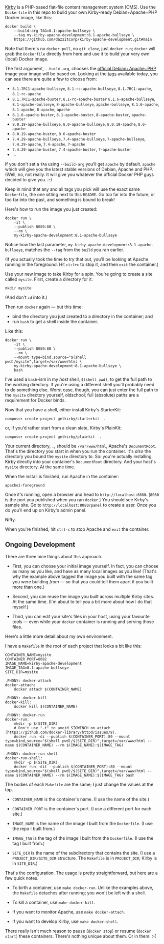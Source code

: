 [Kirby](https://getkirby.com) is a PHP-based flat-file content management system (CMS). Use the `Dockerfile` in this repo to build your own Kirby-ready Debian+Apache+PHP Docker image, like this:

    docker build \
        --build-arg TAG=8.1-apache-bullseye \
        --tag my-kirby-apache-development:8.1-apache-bullseye \
        https://github.com/dazzitcorp/kirby-apache-development.git#main

Note that there's no `docker pull`, no `git clone`, just `docker run`; `docker` will grab the `Dockerfile` directly from here and use it to build your very own (local) Docker image.

The first argument, `--build-arg`, chooses the [official Debian+Apache+PHP](https://hub.docker.com/_/php/) image your image will be based on. Looking at the [tags](https://github.com/docker-library/docs/blob/master/php/README.md#supported-tags-and-respective-dockerfile-links) available today, you can see there are quite a few to choose from:

* `8.1.7RC1-apache-bullseye`, `8.1-rc-apache-bullseye`, `8.1.7RC1-apache`, `8.1-rc-apache`
* `8.1.7RC1-apache-buster`, `8.1-rc-apache-buster`
`8.1.6-apache-bullseye`, `8.1-apache-bullseye`, `8-apache-bullseye`, `apache-bullseye`, `8.1.6-apache`, `8.1-apache`, `8-apache`, `apache`
* `8.1.6-apache-buster`, `8.1-apache-buster`, `8-apache-buster`, `apache-buster`
* `8.0.19-apache-bullseye`, `8.0-apache-bullseye`, `8.0.19-apache`, `8.0-apache`
* `8.0.19-apache-buster`, `8.0-apache-buster`
* `7.4.29-apache-bullseye`, `7.4-apache-bullseye`, `7-apache-bullseye`, `7.4.29-apache`, `7.4-apache`, `7-apache`
* `7.4.29-apache-buster`, `7.4-apache-buster`, `7-apache-buster`
* ...

If you don't set a `TAG` using `--build-arg` you'll get `apache` by default. `apache` which will give you the latest stable versions of Debian, Apache and PHP. (Well, no, not really. It will give you whatever the official Docker PHP guys decided to give you. :-)

Keep in mind that any and all tags you pick will use the exact same `Dockerfile`, the one sitting next to this `README`. Go too far into the future, or too far into the past, and something is bound to break!

Here's how to run the image you just created:

    docker run \
        -it \
        --publish 8080:80 \
        --rm \
        my-kirby-apache-development:8.1-apache-bullseye

Notice how the last parameter, `my-kirby-apache-development:8.1-apache-bullseye`, matches the `--tag` from the `build` you ran earlier.

(If you actually took the time to try that out, you'll be looking at Apache running in the foreground. Hit `ctrl+c` to stop it, and then `exit` the container.)

Use your new image to take Kirby for a spin. You're going to create a site called `mysite`. First, create a directory for it:

    mkdir mysite

(And don't `cd` into it.)

Then run `docker` again — but this time:

* bind the directory you just created to a directory in the container; and
* run `bash` to get a shell inside the container.

Like this:

    docker run \
        -it \
        --publish 8080:80 \
        --rm \
        --mount type=bind,source="$(shell pwd)/mysite",target=/var/www/html \
        my-kirby-apache-development:8.1-apache-bullseye \
        bash

I've used a `bash`-ism in my *host* shell, `$(shell pwd)`, to get the full path to the working directory. If you're using a different shell you'll probably need to do something else. Worst case, though, you can just enter the full path to the `mysite` directory yourself, oldschool; full (absolute) paths are a requirement for Docker binds.

Now that you have a shell, either install Kirby's StarterKit:

    composer create-project getkirby/starterkit  .

or, if you'd rather start from a clean slate, Kirby's PlainKit:

    composer create-project getkirby/plainkit  .

Your current directory, `.`, should be `/var/www/html`, Apache's `DocumentRoot`. That's the directory you start in when you run the container. It's *also* the directory you bound the `mysite` directory to. So: you're actually installing Kirby directly into your container's `DocumentRoot` directory. And your host's `mysite` directory. At the same time.

When the install is finished, run Apache in the container:

    apache2-foreground 

Once it's running, open a browser and head to `http://localhost:8080`. (`8080` is the port you published when you ran `docker`.) You should see Kirby's sample site. Go to `http://localhost:8080/panel` to create a user. Once you do you'll end up on Kirby's admin panel.

Nifty.

When you're finished, hit `ctrl-c` to stop Apache and `exit` the container.

## Ongoing Development

There are three nice things about this approach.

* First, you can choose your initial image yourself. In fact, you can choose as many as you like, and have as many local images as you like! (That's why the example above tagged the image you built with the same tag you were building *from* — so that you could tell them apart if you built more than one.)

* Second, you can reuse the image you built across multiple Kirby sites. At the same time. (I'm about to tell you a bit more about how I do that myself.)

* Third, you can edit your site's files in your host, using your favourite tools — even while your `docker` container is running and serving those files.

Here's a little more detail about my own environment.

I have a `Makefile` in the root of each project that looks a bit like this:

```
CONTAINER_NAME=mysite
CONTAINER_PORT=8082
IMAGE_NAME=kirby-apache-development
IMAGE_TAG=8.1-apache-bullseye
SITE_DIR=mysite

.PHONY: docker-attach
docker-attach:
    docker attach $(CONTAINER_NAME)

.PHONY: docker-kill
docker-kill:
    docker kill $(CONTAINER_NAME)

.PHONY: docker-run
docker-run:
    mkdir -p $(SITE_DIR)
    # Don't use "-t" to avoid SIGWINCH on attach (https://github.com/docker-library/httpd/issues/9).
    docker run -di --publish $(CONTAINER_PORT):80 --mount type=bind,source="$(shell pwd)/$(SITE_DIR)",target=/var/www/html --name $(CONTAINER_NAME) --rm $(IMAGE_NAME):$(IMAGE_TAG)

.PHONY: docker-run-shell
docker-run-shell:
    mkdir -p $(SITE_DIR)
    docker run -dit --publish $(CONTAINER_PORT):80 --mount type=bind,source="$(shell pwd)/$(SITE_DIR)",target=/var/www/html --name $(CONTAINER_NAME) --rm $(IMAGE_NAME):$(IMAGE_TAG) bash
```

The bodies of each `Makefile` are the same; I just change the values at the top.

* `CONTAINER_NAME` is the container's name. (I use the name of the site.)

* `CONTAINER_PORT` is the container's port. (I use a different port for each site.)

* `IMAGE_NAME` is the name of the image I built from the `Dockerfile`. (I use the repo I built from.)

* `IMAGE_TAG` is the tag of the image I built from the `Dockerfile`.  (I use the tag I built from.)

* `SITE_DIR` is the name of the subdirectory that contains the site. (I use a `PROJECT_DIR/SITE_DIR` structure. The `Makefile` is in `PROJECT_DIR`; Kirby is in `SITE_DIR`.)

That's the configuration. The usage is pretty straightforward, but here are a few quick notes.

* To birth a container, use `make docker-run`. Unlike the examples above, the `Makefile` detaches after running; you won't be left with a shell.

* To kill a container, use `make docker-kill`.

* If you want to monitor Apache, use `make docker-attach`.

* If you want to develop Kirby, use `make docker-shell`.

There really isn't much reason to pause (`docker stop`) or resume (`docker start`) these containers. There's nothing unique about them. Or in them. :-)